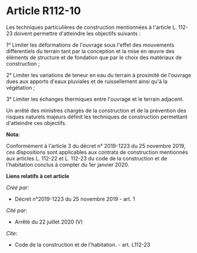 # Article R112-10

Les techniques particulières de construction mentionnées à l'article L. 112-23 doivent permettre d'atteindre les objectifs
suivants : 

1° Limiter les déformations de l'ouvrage sous l'effet des mouvements différentiels du terrain tant par la conception et la
mise en œuvre des éléments de structure et de fondation que par le choix des matériaux de construction ; 

2° Limiter les variations de teneur en eau du terrain à proximité de l'ouvrage dues aux apports d'eaux pluviales et de
ruissellement ainsi qu'à la végétation ; 

3° Limiter les échanges thermiques entre l'ouvrage et le terrain adjacent. 

Un arrêté des ministres chargés de la construction et de la prévention des risques naturels majeurs définit les techniques de
construction permettant d'atteindre ces objectifs.

**Nota:**

Conformément à l'article 3 du décret n° 2019-1223 du 25 novembre 2019, ces dispositions sont applicables aux contrats de
construction mentionnés aux articles L. 112-22 et L. 112-23 du code de la construction et de l'habitation conclus à compter
du 1er janvier 2020.

**Liens relatifs à cet article**

_Créé par_:

  - Décret n°2019-1223 du 25 novembre 2019 - art. 1

_Cité par_:

  - Arrêté du 22 juillet 2020 (V)

_Cite_:

  - Code de la construction et de l'habitation. - art. L112-23
